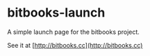 bitbooks-launch
===============

A simple launch page for the bitbooks project.

See it at [http://bitbooks.cc](http://bitbooks.cc)